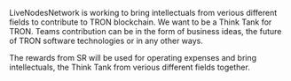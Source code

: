 LiveNodesNetwork is working to bring intellectuals from verious different fields to contribute to TRON blockchain. We want to be a Think Tank for TRON. Teams contribution can be in the form of business ideas, the future of TRON software technologies or in any other ways.

The rewards from SR will be used for operating expenses and bring intellectuals, the Think Tank from verious different fields together.
